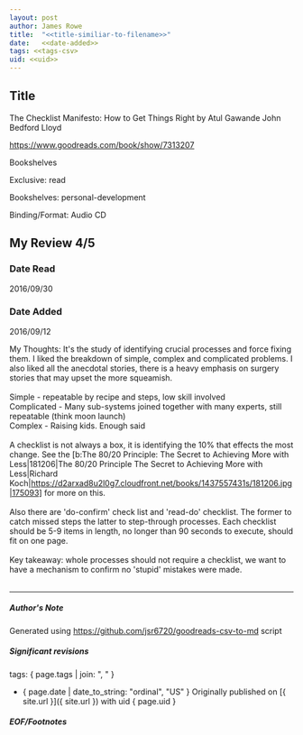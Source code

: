 ```yaml
---
layout: post
author: James Rowe
title:  "<<title-similiar-to-filename>>"
date:   <<date-added>>
tags: <<tags-csv>
uid: <<uid>>
---
```


<!-- highly dependent on how you personally use jekyll templates, and how you want this to show up -->

## Title

The Checklist Manifesto: How to Get Things Right by Atul Gawande
John Bedford Lloyd 

https://www.goodreads.com/book/show/7313207

Bookshelves

Exclusive: read

Bookshelves: personal-development

Binding/Format: Audio CD

## My Review 4/5

### Date Read
2016/09/30

### Date Added
2016/09/12

My Thoughts: It's the study of identifying crucial processes and force fixing them. I liked the breakdown of simple, complex and complicated problems. I also liked all the anecdotal stories, there is a heavy emphasis on surgery stories that may upset the more squeamish.<br/><br/>Simple - repeatable by recipe and steps, low skill involved<br/>Complicated - Many sub-systems joined together with many experts, still repeatable (think moon launch)<br/>Complex - Raising kids. Enough said<br/><br/>A checklist is not always a box, it is identifying the 10% that effects the most change. See the [b:The 80/20 Principle: The Secret to Achieving More with Less|181206|The 80/20 Principle  The Secret to Achieving More with Less|Richard Koch|https://d2arxad8u2l0g7.cloudfront.net/books/1437557431s/181206.jpg|175093] for more on this.<br/><br/>Also there are 'do-confirm' check list and 'read-do' checklist. The former to catch missed steps the latter to step-through processes. Each checklist should be 5-9 items in length, no longer than 90 seconds to execute, should fit on one page.<br/><br/>Key takeaway: whole processes should not require a checklist, we want to have a mechanism to confirm no 'stupid' mistakes were made.<br/><br/>

---

##### Author's Note

Generated using https://github.com/jsr6720/goodreads-csv-to-md script

##### Significant revisions

tags: { page.tags | join: ", " } <!-- todo move this somewhere -->

- { page.date | date_to_string: "ordinal", "US" } Originally published on [{ site.url }]({ site.url }) with uid { page.uid }

##### EOF/Footnotes

